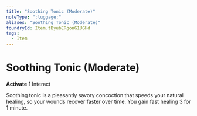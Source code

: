 ```yaml
---
title: "Soothing Tonic (Moderate)"
noteType: ":luggage:"
aliases: "Soothing Tonic (Moderate)"
foundryId: Item.tByubERgonG1UGHd
tags:
  - Item
---
```


# Soothing Tonic (Moderate)

**Activate** 1 Interact

Soothing tonic is a pleasantly savory concoction that speeds your natural healing, so your wounds recover faster over time. You gain fast healing 3 for 1 minute.


